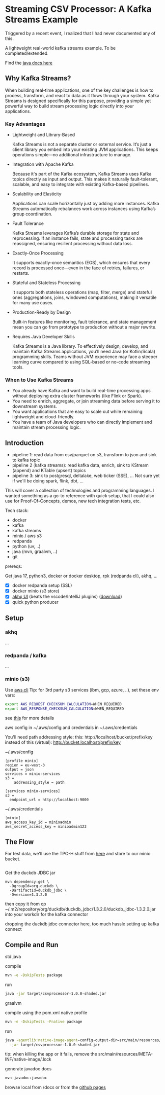 # Streaming CSV Processor: A Kafka Streams Example

Triggered by a recent event, I realized that I had never documented any of this.

A lightweight real-world kafka streams example.  To be completed/extended.

Find the [java docs here](https://jeroenflvr.github.io/streaming-csv-processor/api/)


## Why Kafka Streams?

When building real-time applications, one of the key challenges is how to process, transform, and react to data as it flows through your system. Kafka Streams is designed specifically for this purpose, providing a simple yet powerful way to build stream processing logic directly into your applications.

### Key Advantages

- Lightweight and Library-Based

    Kafka Streams is not a separate cluster or external service. It’s just a client library you embed into your existing JVM applications. This keeps operations simple—no additional infrastructure to manage.

- Integration with Apache Kafka

    Because it's part of the Kafka ecosystem, Kafka Streams uses Kafka topics directly as input and output. This makes it naturally fault-tolerant, scalable, and easy to integrate with existing Kafka-based pipelines.

- Scalability and Elasticity

    Applications can scale horizontally just by adding more instances. Kafka Streams automatically rebalances work across instances using Kafka’s group coordination.

- Fault Tolerance

    Kafka Streams leverages Kafka’s durable storage for state and reprocessing. If an instance fails, state and processing tasks are reassigned, ensuring resilient processing without data loss.

- Exactly-Once Processing

    It supports exactly-once semantics (EOS), which ensures that every record is processed once—even in the face of retries, failures, or restarts.

- Stateful and Stateless Processing

    It supports both stateless operations (map, filter, merge) and stateful ones (aggregations, joins, windowed computations), making it versatile for many use cases.

- Production-Ready by Design

    Built-in features like monitoring, fault tolerance, and state management mean you can go from prototype to production without a major rewrite.

- Requires Java Developer Skills

    Kafka Streams is a Java library. To effectively design, develop, and maintain Kafka Streams applications, you’ll need Java (or Kotlin/Scala) programming skills. Teams without JVM experience may face a steeper learning curve compared to using SQL-based or no-code streaming tools.

### When to Use Kafka Streams

-   You already have Kafka and want to build real-time processing apps without deploying extra cluster frameworks (like Flink or Spark).
-   You need to enrich, aggregate, or join streaming data before serving it to downstream systems.
-   You want applications that are easy to scale out while remaining lightweight and cloud-friendly.
-   You have a team of Java developers who can directly implement and maintain stream processing logic.

## Introduction

- pipeline 1: read data from csv/parquet on s3, transform to json and sink to kafka topic
- pipeline 2 (kafka streams): read kafka data, enrich, sink to KStream (append) and KTable (upsert) topics
- pipeline 3: sink to postgresql, deltalake, web ticker (SSE), ...  Not sure yet if we'll be doing spark, flink, dbt, ...

This will cover a collection of technologies and programming languages.  I wanted something as a go-to reference with quick setup, that I could also use for Proof-Of-Concepts, demos, new tech integration tests, etc.

Tech stack:

- docker
- kafka
- kafka streams
- minio / aws s3
- redpanda
- python (uv, ..)
- java (mvn, graalvm, ..)
- git


prereqs:

Get java 17, python3, docker or docker desktop, rpk (redpanda cli), akhq, ...

- [x] docker redpanda setup (SSL)
- [x] docker minio (s3 store)
- [x] [akhq UI](https://akhq.io/) (beats the vscode/IntelliJ plugins) ([download](https://github.com/tchiotludo/akhq/releases/download/0.26.0/akhq-0.26.0-all.jar))
- [x] quick python producer

## Setup



### akhq
...

### redpanda / kafka
...

### minio (s3)

Use [aws cli](https://docs.aws.amazon.com/cli/latest/userguide/getting-started-install.html)
Tip: for 3rd party s3 services (ibm, gcp, azure, ..), set these env vars:

```bash
export AWS_REQUEST_CHECKSUM_CALCULATION=WHEN_REQUIRED
export AWS_RESPONSE_CHECKSUM_CALCULATION=WHEN_REQUIRED
```

see [this](https://github.com/aws/aws-cli/issues/9214) for more details

aws config in ~/.aws/config and credentials in ~/.aws/credentials

You'll need path addressing style:
this: http://localhost/bucket/prefix/key
instead of this (virtual): http://bucket.localhost/prefix/key


~/.aws/config
```
[profile minio]
region = eu-west-3
output = json
services = minio-services
s3 =
    addressing_style = path

[services minio-services]
s3 =
  endpoint_url = http://localhost:9000
```

~/.aws/credentials
```
[minio]
aws_access_key_id = minioadmin
aws_secret_access_key = minioadmin123
```



## The Flow

For test data, we'll use the TPC-H stuff from [here](https://github.com/jeroenflvr/dbgen) and store to our minio bucket.

```bash
```

Get the duckdb JDBC jar
```
mvn dependency:get \
  -DgroupId=org.duckdb \
  -DartifactId=duckdb_jdbc \
  -Dversion=1.3.2.0
```

then copy it from cp ~/.m2/repository/org/duckdb/duckdb_jdbc/1.3.2.0/duckdb_jdbc-1.3.2.0.jar into your workdir for the kafka connector

dropping the duckdb jdbc connector here, too much hassle setting up kafka connect


## Compile and Run

std java

compile
```bash
mvn -e -DskipTests package
```

run
```bash
java -jar target/csvprocessor-1.0.0-shaded.jar
```

graalvm

compile using the pom.xml native profile
```bash
mvn -e -DskipTests -Pnative package
```

run
```bash
java -agentlib:native-image-agent=config-output-dir=src/main/resources/META-INF/native-image \
  -jar target/csvprocessor-1.0.0-shaded.jar
```

tip: when killing the app or it fails, remove the src/main/resources/META-INF/native-image/.lock


generate javadoc docs
```bash
mvn javadoc:javadoc
```

browse local from /docs or from the [github pages](https://jeroenflvr.github.io/streaming-csv-processor/api/)
